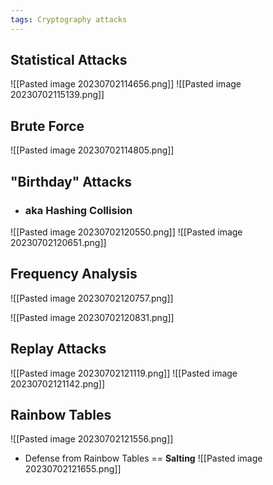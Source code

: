 ```yaml
---
tags: Cryptography attacks
---
```


## Statistical Attacks
![[Pasted image 20230702114656.png]]
![[Pasted image 20230702115139.png]]

## Brute Force
![[Pasted image 20230702114805.png]]

## "Birthday" Attacks
- ### aka Hashing Collision
![[Pasted image 20230702120550.png]]
![[Pasted image 20230702120651.png]]

## Frequency Analysis
![[Pasted image 20230702120757.png]]

![[Pasted image 20230702120831.png]]

## Replay Attacks
![[Pasted image 20230702121119.png]]
![[Pasted image 20230702121142.png]]

## Rainbow Tables
![[Pasted image 20230702121556.png]]

- Defense from Rainbow Tables == **Salting**
![[Pasted image 20230702121655.png]]